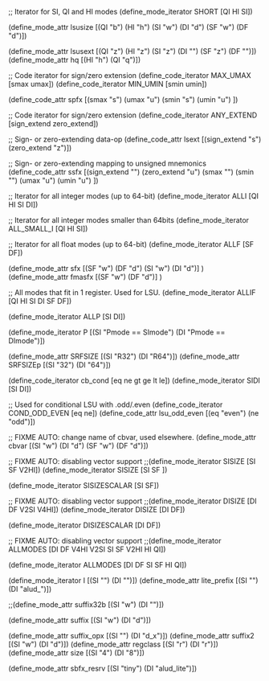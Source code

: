 ;; Iterator for SI, QI and HI modes
(define_mode_iterator SHORT [QI HI SI])

(define_mode_attr lsusize [(QI "b") (HI "h") (SI "w") (DI "d") (SF "w") (DF "d")])

(define_mode_attr lsusext [(QI "z") (HI "z") (SI "z") (DI "") (SF "z") (DF "")])
(define_mode_attr hq [(HI "h") (QI "q")])

;; Code iterator for sign/zero extension
(define_code_iterator MAX_UMAX [smax umax])
(define_code_iterator MIN_UMIN [smin umin])

(define_code_attr spfx [(smax "s") (umax "u")
     (smin "s") (umin "u")
])


;; Code iterator for sign/zero extension
(define_code_iterator ANY_EXTEND [sign_extend zero_extend])

;; Sign- or zero-extending data-op
(define_code_attr lsext [(sign_extend "s") (zero_extend "z")])

;; Sign- or zero-extending mapping to unsigned mnemonics
(define_code_attr ssfx [(sign_extend "") (zero_extend "u")
     (smax "") (smin "")
     (umax "u") (umin "u")
])

;; Iterator for all integer modes (up to 64-bit)
(define_mode_iterator ALLI [QI HI SI DI])

;; Iterator for all integer modes smaller than 64bits
(define_mode_iterator ALL_SMALL_I [QI HI SI])

;; Iterator for all float modes (up to 64-bit)
(define_mode_iterator ALLF [SF DF])

(define_mode_attr sfx [(SF "w") (DF "d") (SI "w") (DI "d")] )
(define_mode_attr fmasfx [(SF "w") (DF "d")] )

;; All modes that fit in 1 register. Used for LSU.
(define_mode_iterator ALLIF [QI HI SI DI SF DF])

(define_mode_iterator ALLP [SI DI])

(define_mode_iterator P [(SI "Pmode == SImode") (DI "Pmode == DImode")])

(define_mode_attr SRFSIZE [(SI "R32") (DI "R64")])
(define_mode_attr SRFSIZEp [(SI "32") (DI "64")])

(define_code_iterator cb_cond [eq ne gt ge lt le])
(define_mode_iterator SIDI [SI DI])

;; Used for conditional LSU with .odd/.even
(define_code_iterator COND_ODD_EVEN [eq ne])
(define_code_attr lsu_odd_even [(eq "even") (ne "odd")])

;; FIXME AUTO: change name of cbvar, used elsewhere.
(define_mode_attr cbvar [(SI "w") (DI "d") (SF "w") (DF "d")])

;; FIXME AUTO: disabling vector support
;;(define_mode_iterator SISIZE [SI SF V2HI])
(define_mode_iterator SISIZE [SI SF ])

(define_mode_iterator SISIZESCALAR [SI SF])

;; FIXME AUTO: disabling vector support
;;(define_mode_iterator DISIZE [DI DF V2SI V4HI])
(define_mode_iterator DISIZE [DI DF])

(define_mode_iterator DISIZESCALAR [DI DF])

;; FIXME AUTO: disabling vector support
;;(define_mode_iterator ALLMODES [DI DF V4HI V2SI SI SF V2HI HI QI])

(define_mode_iterator ALLMODES [DI DF SI SF HI QI])

(define_mode_iterator I [(SI "") (DI "")])
(define_mode_attr lite_prefix [(SI "") (DI "alud_")])

;;(define_mode_attr suffix32b [(SI "w") (DI "")])

(define_mode_attr suffix [(SI "w") (DI "d")])

(define_mode_attr suffix_opx [(SI "") (DI "d_x")])
(define_mode_attr suffix2 [(SI "w") (DI "d")])
(define_mode_attr regclass [(SI "r") (DI "r")])
(define_mode_attr size [(SI "4") (DI "8")])

(define_mode_attr sbfx_resrv [(SI "tiny") (DI "alud_lite")])
